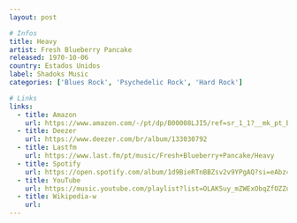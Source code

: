 ```yaml
---
layout: post

# Infos
title: Heavy
artist: Fresh Blueberry Pancake
released: 1970-10-06
country: Estados Unidos
label: Shadoks Music
categories: ['Blues Rock', 'Psychedelic Rock', 'Hard Rock']

# Links
links:
  - title: Amazon
    url: https://www.amazon.com/-/pt/dp/B00008LJI5/ref=sr_1_1?__mk_pt_BR=%C3%85M%C3%85%C5%BD%C3%95%C3%91&dchild=1&keywords=Fresh+Blueberry+Pancake+heavy&qid=1615437109&s=music&sr=1-1
  - title: Deezer
    url: https://www.deezer.com/br/album/133030792
  - title: Lastfm
    url: https://www.last.fm/pt/music/Fresh+Blueberry+Pancake/Heavy
  - title: Spotify
    url: https://open.spotify.com/album/1d9BieRTnBBZsv2v9YPgAQ?si=eAbz4RETQXSErvdHYrOOmg
  - title: YouTube
    url: https://music.youtube.com/playlist?list=OLAK5uy_mZWExObqZfOZZdaRMJsMa017k4PRG1Kg4
  - title: Wikipedia-w
    url:
---
```

